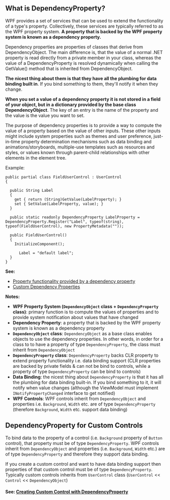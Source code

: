 ## What is DependencyProperty?
WPF provides a set of services that can be used to extend the functionality of a type's property. Collectively, these services are typically referred to as the WPF property system. 
**A property that is backed by the WPF property system is known as a dependency property.**

Dependency properties are properties of classes that derive from DependencyObject. The main difference is, that the value of a normal .NET property is read directly from a private member in your class, whereas the value of a DependencyProperty is resolved dynamically when calling the GetValue() method that is inherited from DependencyObject.

**The nicest thing about them is that they have all the plumbing for data binding built in**. If you bind something to them, they'll notify it when they change.

**When you set a value of a dependency property it is not stored in a field of your object, but in a dictionary provided by the base class DependencyObject**. The key of an entry is the name of the property and the value is the value you want to set.

The purpose of dependency properties is to provide a way to compute the value of a property based on the value of other inputs. These other inputs might include system properties such as themes and user preference, just-in-time property determination mechanisms such as data binding and animations/storyboards, multiple-use templates such as resources and styles, or values known through parent-child relationships with other elements in the element tree.

Example:
```
public partial class FieldUserControl : UserControl
{

  public String Label
  {
    get { return (String)GetValue(LabelProperty); }
    set { SetValue(LabelProperty, value); }
  }
  
  public static readonly DependencyProperty LabelProperty = DependencyProperty.Register("Label", typeof(string), typeof(FieldUserControl), new PropertyMetadata(""));

  public FieldUserControl()
  {
    InitializeComponent();
	
	  Label = "default label";
  }
}
```

**See:** 
* [Property functionality provided by a dependency property](https://docs.microsoft.com/en-us/dotnet/framework/wpf/advanced/dependency-properties-overview#property-functionality-provided-by-a-dependency-property)
* [Custom Dependency Properties](https://docs.microsoft.com/en-us/dotnet/framework/wpf/advanced/custom-dependency-properties)

**Notes:**
* **WPF Property System (`DependencyObject` class + `DependencyProperty` class)**: primary function is to compute the values of properties and to provide system notification about values that have changed
* **Dependency Property**: a property that is backed by the WPF property system is known as a dependency property
* **`DependencyObject` class**: `DependencyObject` as a base class enables objects to use the dependency properties. In other words, in order for a class to to have a property of type `DependencyProperty`, the class must inherit from `DependencyObject`
* **`DependencyProperty` class**: `DependencyProperty` backs CLR property to extend property functionality i.e. data binding support (CLR properties are backed by private fields & can not be bind to controls, while a property of type `DependencyProperty` can be bind to controls)
* **Data Binding**: the nicest thing about `DependencyProperty` is that it has all the plumbing for data binding built-in. If you bind something to it, it will notify when value changes (although the ViewModel must implement `INotifyPropertyChanged` interface to get notified)
* **WPF Controls**: WPF controls inherit from `DependencyObject` and properties i.e. `Background`, `Width` etc. are of type `DependencyProperty` (therefore `Background`, `Width` etc. support data binding)

## DependencyProperty for Custom Controls
To bind data to the property of a control (i.e. `Background` property of `Button` control), that property must be of type `DependencyProperty`.
WPF controls inherit from `DependencyObject` and properties (i.e. `Background`, `Width` etc.) are of type `DependencyProperty` and therefore they support data binding.   

If you create a custom control and want to have data binding support then properties of that custom control must be of type `DependencyProperty`. Typically custom controls inherits from `UserControl` class (`UserControl` << `Control` << `DependencyObject`)

#### See: [Creating Custom Control with DependencyProperty](https://github.com/hovermind/wpf-ninja/blob/master/doc-md/user-control.md#creating-usercontrol)
